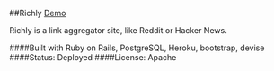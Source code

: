 ##Richly
[Demo](https://stormy-anchorage-8487.herokuapp.com/)

Richly is a link aggregator site, like Reddit or Hacker News.

####Built with
Ruby on Rails, PostgreSQL, Heroku, bootstrap, devise
####Status:
Deployed
####License:
Apache
